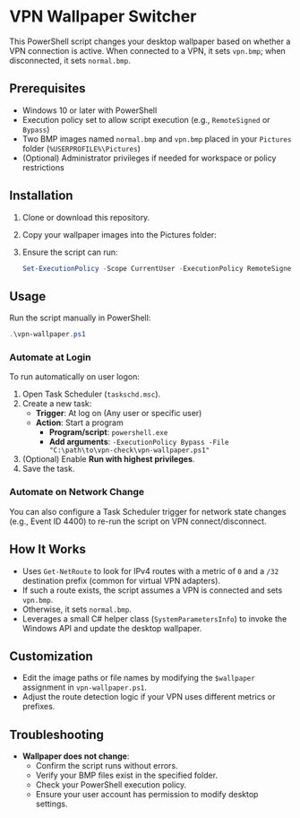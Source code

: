 # VPN Wallpaper Switcher

This PowerShell script changes your desktop wallpaper based on whether a VPN connection is active. When connected to a VPN, it sets `vpn.bmp`; when disconnected, it sets `normal.bmp`.

## Prerequisites

- Windows 10 or later with PowerShell
- Execution policy set to allow script execution (e.g., `RemoteSigned` or `Bypass`)
- Two BMP images named `normal.bmp` and `vpn.bmp` placed in your `Pictures` folder (`%USERPROFILE%\Pictures`)
- (Optional) Administrator privileges if needed for workspace or policy restrictions

## Installation

1. Clone or download this repository.

2. Copy your wallpaper images into the Pictures folder:

3. Ensure the script can run:
   ```powershell
   Set-ExecutionPolicy -Scope CurrentUser -ExecutionPolicy RemoteSigned
   ```

## Usage

Run the script manually in PowerShell:
```powershell
.\vpn-wallpaper.ps1
```

### Automate at Login

To run automatically on user logon:

1. Open Task Scheduler (`taskschd.msc`).
2. Create a new task:
   - **Trigger**: At log on (Any user or specific user)
   - **Action**: Start a program
     - **Program/script**: `powershell.exe`
     - **Add arguments**: `-ExecutionPolicy Bypass -File "C:\path\to\vpn-check\vpn-wallpaper.ps1"`
3. (Optional) Enable **Run with highest privileges**.
4. Save the task.

### Automate on Network Change

You can also configure a Task Scheduler trigger for network state changes (e.g., Event ID 4400) to re-run the script on VPN connect/disconnect.

## How It Works

- Uses `Get-NetRoute` to look for IPv4 routes with a metric of `0` and a `/32` destination prefix (common for virtual VPN adapters).
- If such a route exists, the script assumes a VPN is connected and sets `vpn.bmp`.
- Otherwise, it sets `normal.bmp`.
- Leverages a small C# helper class (`SystemParametersInfo`) to invoke the Windows API and update the desktop wallpaper.

## Customization

- Edit the image paths or file names by modifying the `$wallpaper` assignment in `vpn-wallpaper.ps1`.
- Adjust the route detection logic if your VPN uses different metrics or prefixes.

## Troubleshooting

- **Wallpaper does not change**:
  - Confirm the script runs without errors.
  - Verify your BMP files exist in the specified folder.
  - Check your PowerShell execution policy.
  - Ensure your user account has permission to modify desktop settings.
